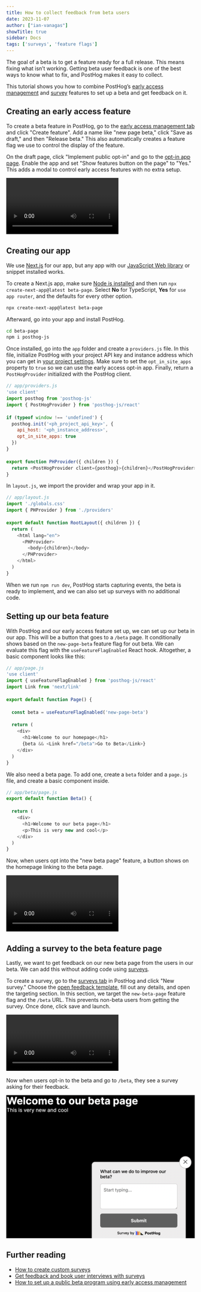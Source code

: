 ```yaml
---
title: How to collect feedback from beta users
date: 2023-11-07
author: ["ian-vanagas"]
showTitle: true
sidebar: Docs
tags: ['surveys', 'feature flags']
---
```


The goal of a beta is to get a feature ready for a full release. This means fixing what isn’t working. Getting beta user feedback is one of the best ways to know what to fix, and PostHog makes it easy to collect.

This tutorial shows you how to combine PostHog’s [early access management](/docs/feature-flags/early-access-feature-management) and [survey](/docs/surveys) features to set up a beta and get feedback on it.

## Creating an early access feature

To create a beta feature in PostHog, go to the [early access management tab](https://app.posthog.com/early_access_features) and click "Create feature". Add a name like "new page beta," click "Save as draft," and then "Release beta." This also automatically creates a feature flag we use to control the display of the feature.

On the draft page, click "Implement public opt-in" and go to the [opt-in app page](https://app.posthog.com/project/apps/574). Enable the app and set "Show features button on the page" to "Yes." This adds a modal to control early access features with no extra setup.

![Creating beta feature video](../images/tutorials/beta-feedback/beta.mp4)

## Creating our app

We use [Next.js](/docs/libraries/next-js) for our app, but any app with our [JavaScript Web library](/docs/libraries/js) or snippet installed works. 

To create a Next.js app, make sure [Node is installed](https://nodejs.dev/en/learn/how-to-install-nodejs/) and then run `npx create-next-app@latest beta-page`. Select **No** for TypeScript, **Yes** for `use app router`, and the defaults for every other option.

```bash
npx create-next-app@latest beta-page
```

Afterward, go into your app and install PostHog.

```bash
cd beta-page
npm i posthog-js
```

Once installed, go into the `app` folder and create a `providers.js` file. In this file, initialize PostHog with your project API key and instance address which you can get in [your project settings](https://app.posthog.com/project/settings). Make sure to set the `opt_in_site_apps` property to `true` so we can use the early access opt-in app. Finally, return a `PostHogProvider` initialized with the PostHog client.

```js
// app/providers.js
'use client'
import posthog from 'posthog-js'
import { PostHogProvider } from 'posthog-js/react'

if (typeof window !== 'undefined') {
  posthog.init('<ph_project_api_key>', {
    api_host: '<ph_instance_address>',
    opt_in_site_apps: true
  })
}

export function PHProvider({ children }) {
  return <PostHogProvider client={posthog}>{children}</PostHogProvider>
}
```

In `layout.js`, we import the provider and wrap your app in it. 

```js
// app/layout.js
import './globals.css'
import { PHProvider } from './providers'

export default function RootLayout({ children }) {
  return (
    <html lang="en">
      <PHProvider>
        <body>{children}</body>
      </PHProvider>
    </html>
  )
}
```

When we run `npm run dev`, PostHog starts capturing events, the beta is ready to implement, and we can also set up surveys with no additional code. 

## Setting up our beta feature

With PostHog and our early access feature set up, we can set up our beta in our app. This will be a button that goes to a `/beta` page. It conditionally shows based on the `new-page-beta` feature flag for out beta. We can evaluate this flag with the `useFeatureFlagEnabled` React hook. Altogether, a basic component looks like this:

```js
// app/page.js
'use client'
import { useFeatureFlagEnabled } from 'posthog-js/react'
import Link from 'next/link'

export default function Page() {

  const beta = useFeatureFlagEnabled('new-page-beta')

  return (
    <div>
      <h1>Welcome to our homepage</h1>
      {beta && <Link href="/beta">Go to Beta</Link>}
    </div>
  )
}
```

We also need a beta page. To add one, create a `beta` folder and a `page.js` file, and create a basic component inside. 

```js
// app/beta/page.js
export default function Beta() {
  
  return (
    <div>
      <h1>Welcome to our beta page</h1>
      <p>This is very new and cool</p>
    </div>
  )
}
```

Now, when users opt into the "new beta page" feature, a button shows on the homepage linking to the beta page.

![Opting into beta video](../images/tutorials/beta-feedback/opt-in.mp4)

## Adding a survey to the beta feature page

Lastly, we want to get feedback on our new beta page from the users in our beta. We can add this without adding code using [surveys](/docs/surveys).

To create a survey, go to the [surveys tab](https://app.posthog.com/surveys) in PostHog and click "New survey." Choose the [open feedback template](/templates/in-app-feedback-survey), fill out any details, and open the targeting section. In this section, we target the `new-beta-page` feature flag and the `/beta` URL. This prevents non-beta users from getting the survey. Once done, click save and launch.

![Creating survey video](../images/tutorials/beta-feedback/survey.mp4)

Now when users opt-in to the beta and go to `/beta`, they see a survey asking for their feedback. 

![Survey in-app](../images/tutorials/beta-feedback/survey.png)

## Further reading

- [How to create custom surveys](/tutorials/survey)
- [Get feedback and book user interviews with surveys](/tutorials/feedback-interviews-site-apps)
- [How to set up a public beta program using early access management](/tutorials/public-beta-program)